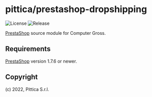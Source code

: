 # pittica/prestashop-dropshipping

![License](https://img.shields.io/github/license/pittica/prestashop-dropshipping)
![Release](https://img.shields.io/github/v/release/pittica/prestashop-dropshipping)

[PrestaShop](https://github.com/prestashop/prestashop) source module for Computer Gross.

## Requirements

[PrestaShop](https://github.com/prestashop/prestashop) version 1.7.6 or newer.

## Copyright

(c) 2022, Pittica S.r.l.

